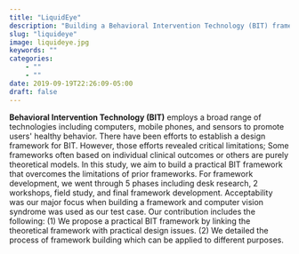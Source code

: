 ```yaml
---
title: "LiquidEye"
description: "Building a Behavioral Intervention Technology (BIT) framework: With an example of the intervention within LiquidEye application targeted to computer-vision symdrome (Prototype deployed on MacOS)"
slug: "liquideye"
image: liquideye.jpg
keywords: ""
categories: 
    - ""
    - ""
date: 2019-09-19T22:26:09-05:00
draft: false
---
```


**Behavioral Intervention Technology (BIT)** employs a broad range of technologies including computers, mobile phones, and sensors to promote users' healthy behavior. There have been efforts to establish a design framework for BIT. However, those efforts revealed critical limitations; Some frameworks often based on individual clinical outcomes or others are purely theoretical models.
In this study, we aim to build a practical BIT framework that overcomes the limitations of prior frameworks. For framework development, we went through 5 phases including desk research, 2 workshops, field study, and final framework development. Acceptability was our major focus when building a framework and computer vision syndrome was used as our test case. Our contribution includes the following: (1) We propose a practical BIT framework by linking the theoretical framework with practical design issues. (2) We detailed the process of framework building which can be applied to different purposes. 
